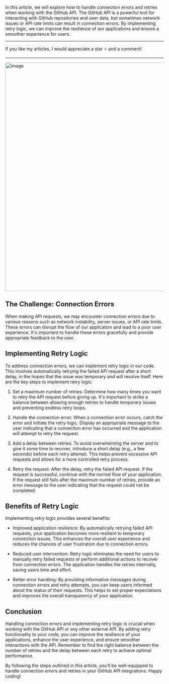 In this article, we will explore how to handle connection errors and retries when working with the GitHub API. The GitHub API is a powerful tool for interacting with GitHub repositories and user data, but sometimes network issues or API rate limits can result in connection errors. By implementing retry logic, we can improve the resilience of our applications and ensure a smoother experience for users.

---
If you like my articles, I would appreciate a star ⭐ and a comment!

---
<img width="726" alt="image" src="https://github.com/SchBenedikt/Github-API-Status/assets/137323528/c65bb6d7-d5dd-441a-85fb-6b189b5f4760">


## The Challenge: Connection Errors

When making API requests, we may encounter connection errors due to various reasons such as network instability, server issues, or API rate limits. These errors can disrupt the flow of our application and lead to a poor user experience. It's important to handle these errors gracefully and provide appropriate feedback to the user.

## Implementing Retry Logic

To address connection errors, we can implement retry logic in our code. This involves automatically retrying the failed API request after a short delay, in the hopes that the issue was temporary and will resolve itself. Here are the key steps to implement retry logic:

1. Set a maximum number of retries: Determine how many times you want to retry the API request before giving up. It's important to strike a balance between allowing enough retries to handle temporary issues and preventing endless retry loops.

2. Handle the connection error: When a connection error occurs, catch the error and initiate the retry logic. Display an appropriate message to the user indicating that a connection error has occurred and the application will attempt to retry the request.

3. Add a delay between retries: To avoid overwhelming the server and to give it some time to recover, introduce a short delay (e.g., a few seconds) before each retry attempt. This helps prevent excessive API requests and allows for a more controlled retry process.

4. Retry the request: After the delay, retry the failed API request. If the request is successful, continue with the normal flow of your application. If the request still fails after the maximum number of retries, provide an error message to the user indicating that the request could not be completed.

## Benefits of Retry Logic

Implementing retry logic provides several benefits:

- Improved application resilience: By automatically retrying failed API requests, your application becomes more resilient to temporary connection issues. This enhances the overall user experience and reduces the chances of user frustration due to connection errors.

- Reduced user intervention: Retry logic eliminates the need for users to manually retry failed requests or perform additional actions to recover from connection errors. The application handles the retries internally, saving users time and effort.

- Better error handling: By providing informative messages during connection errors and retry attempts, you can keep users informed about the status of their requests. This helps to set proper expectations and improves the overall transparency of your application.

## Conclusion

Handling connection errors and implementing retry logic is crucial when working with the GitHub API or any other external API. By adding retry functionality to your code, you can improve the resilience of your applications, enhance the user experience, and ensure smoother interactions with the API. Remember to find the right balance between the number of retries and the delay between each retry to achieve optimal performance.

By following the steps outlined in this article, you'll be well-equipped to handle connection errors and retries in your GitHub API integrations. Happy coding!
